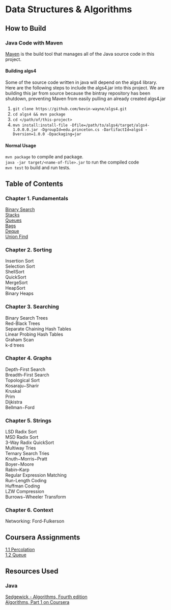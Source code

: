 # Data Structures & Algorithms

## How to Build
### Java Code with Maven
[Maven](https://maven.apache.org/) is the build tool that manages all of the
Java source code in this project. 

#### Building algs4 
Some of the source code written in java will depend on the algs4 library. Here
are the following steps to include the algs4.jar into this project. We are
building this jar from source because the bintray repository has been shutdown,
preventing Maven from easily pulling an already created algs4.jar

1. `git clone https://github.com/kevin-wayne/algs4.git`
2. `cd algs4 && mvn package`
3. `cd </path/of/this-project>`
4. `mvn install:install-file -Dfile=/path/to/algs4/target/algs4-1.0.0.0.jar -DgroupId=edu.princeton.cs -DartifactId=algs4 -Dversion=1.0.0 -Dpackaging=jar`

#### Normal Usage
`mvn package` to compile and package. \
`java -jar target/<name-of-file>.jar` to run the compiled code \
`mvn test` to build and run tests.

## Table of Contents
### Chapter 1. Fundamentals
[Binary Search](https://github.com/anthonygraca/algorithms/blob/main/src/main/java/io/anthonygraca/princeton/chapter1/BinarySearch.java) \
[Stacks](https://github.com/anthonygraca/algorithms/tree/main/src/main/java/io/anthonygraca/princeton/chapter1/stack) \
[Queues](https://github.com/anthonygraca/algorithms/blob/main/src/main/java/io/anthonygraca/princeton/chapter1/Queue.java) \
[Bags](https://github.com/anthonygraca/algorithms/blob/main/src/main/java/io/anthonygraca/princeton/chapter1/Bag.java) \
[Deque](https://github.com/anthonygraca/algorithms/blob/main/src/main/java/io/anthonygraca/princeton/chapter1/deque/Deque.java) \
[Union Find](https://github.com/anthonygraca/algorithms/blob/main/src/main/java/io/anthonygraca/princeton/chapter1/UnionFind.java)
### Chapter 2. Sorting
Insertion Sort \
Selection Sort \
ShellSort \
QuickSort \
MergeSort \
HeapSort \
Binary Heaps
### Chapter 3. Searching
Binary Search Trees \
Red-Black Trees \
Separate Chaining Hash Tables \
Linear Probing Hash Tables \
Graham Scan \
k-d trees
### Chapter 4. Graphs
Depth-First Search \
Breadth-First Search \
Topological Sort \
Kosaraju−Sharir \
Kruskal \
Prim \
Dijkistra \
Bellman−Ford
### Chapter 5. Strings
LSD Radix Sort \
MSD Radix Sort \
3-Way Radix QuickSort \
Multiway Tries \
Ternary Search Tries \
Knuth−Morris−Pratt \
Boyer−Moore \
Rabin–Karp \
Regular Expression Matching \
Run-Length Coding \
Huffman Coding \
LZW Compression \
Burrows−Wheeler Transform
### Chapter 6. Context
Networking: Ford-Fulkerson

## Coursera Assignments
[1.1 Percolation](https://github.com/anthonygraca/algorithms/tree/main/src/main/java/io/anthonygraca/princeton/chapter1/percolation) \
[1.2 Queue](https://github.com/anthonygraca/algorithms/blob/main/src/main/java/io/anthonygraca/princeton/chapter1/deque/Deque.java)

## Resources Used
### Java
[Sedgewick - Algorithms, Fourth edition](https://www.amazon.com/Algorithms-4th-Robert-Sedgewick/dp/032157351X) \
[Algorithms, Part 1 on Coursera](https://www.coursera.org/learn/algorithms-part1/home/info)
